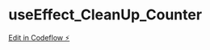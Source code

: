 # useEffect_CleanUp_Counter

[Edit in Codeflow ⚡️](https://stackblitz.com/~/github.com/AdamShaikhJs/useEffect_CleanUp_Counter)